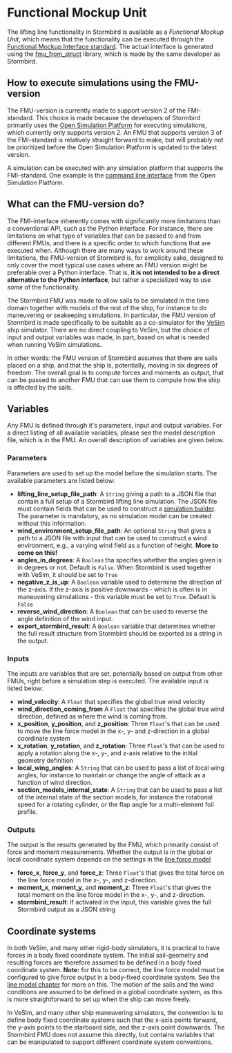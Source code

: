 # Functional Mockup Unit

The lifting line functionality in Stormbird is available as a *Functional Mockup Unit*, which means that the functionality can be executed through the [Functional Mockup Interface standard](https://fmi-standard.org/). The actual interface is generated using the [fmu_from_struct](https://github.com/jarlekramer/fmu_from_struct) library, which is made by the same developer as Stormbird.

## How to execute simulations using the FMU-version
The FMU-version is currently made to support version 2 of the FMI-standard. This choice is made because the developers of Stormbird primarily uses the [Open Simulation Platform](https://opensimulationplatform.com/) for executing simulations, which currently only supports version 2. An FMU that supports version 3 of the FMI-standard is relatively straight forward to make, but will probably not be prioritized before the Open Simulation Platform is updated to the latest version. 

A simulation can be executed with any simulation platform that supports the FMI-standard. One example is the [command line interface](https://open-simulation-platform.github.io/cosim) from the Open Simulation Platform.

## What can the FMU-version do?
The FMI-interface inherently comes with significantly more limitations than a conventional API, such as the Python interface. For instance, there are limitations on what type of variables that can be passed to and from different FMUs, and there is a specific order to which functions that are executed when. Although there are many ways to work around these limitations, the FMU-version of Stormbird is, for simplicity sake, designed to only cover the most typical use cases where an FMU version might be preferable over a Python interface. That is, **it is not intended to be a direct alternative to the Python interface**, but rather a specialized way to use *some* of the functionality.

The Stormbird FMU was made to allow sails to be simulated in the time domain together with models of the rest of the ship, for instance to do maneuvering or seakeeping simulations. In particular, the FMU version of Stormbird is made specifically to be suitable as a co-simulator for the [VeSim](https://www.sintef.no/en/software/vesim/) ship simulator. There are no direct coupling to VeSim, but the choice of input and output variables was made, in part, based on what is needed when running VeSim simulations.

In other words: the FMU version of Stormbird assumes that there are sails placed on a ship, and that the ship is, potentially, moving in six degrees of freedom. The overall goal is to compute forces and moments as output, that can be passed to another FMU that can use them to compute how the ship is affected by the sails.

## Variables

Any FMU is defined through it's parameters, input and output variables. For a direct listing of all available variables, please see the model description file, which is in the FMU. An overall description of variables are given below.

### Parameters
Parameters are used to set up the model before the simulation starts. The available parameters are listed below:

- **lifting_line_setup_file_path**: A `String` giving a path to a JSON file that contain a full setup of a Stormbird lifting line simulation. The JSON file must contain fields that can be used to construct a [simulation builder](./../lifting_line/simulation_overview.md). The parameter is mandatory, as no simulation model can be created without this information.
- **wind_environment_setup_file_path**: An optional `String` that gives a path to a JSON file with input that can be used to construct a wind environment, e.g., a varying wind field as a function of height. **More to come on this!**
- **angles_in_degrees**: A `Boolean` tha specifies whether the angles given is in degrees or not. Default is `False`. When Stormbird is used together with VeSim, it should be set to `True`
- **negative_z_is_up**: A `Boolean` variable used to determine the direction of the z-axis. If the z-axis is positive downwards - which is often is in maneuvering simulations - this variable must be set to `True`. Default is `False`
- **reverse_wind_direction**: A `Boolean` that can be used to reverse the angle definition of the wind input. 
- **export_stormbird_result**: A `Boolean` variable that determines whether the full result structure from Stormbird should be exported as a string in the output. 

### Inputs
The inputs are variables that are set, potentially based on output from other FMUs, right before a simulation step is executed. The available input is listed below:

- **wind_velocity**: A `Float` that specifies the global true wind velocity
- **wind_direction_coming_from** A `Float` that specifies the global true wind direction, defined as where the wind is coming from.
- **x_position**, **y_position**, and **z_position**: Three `Float`'s that can be used to move the line force model in the x-, y- and z-direction in a global coordinate system
- **x_rotation**, **y_rotation**, and **z_rotation**: Three `Float`'s that can be used to apply a rotation along the x-, y-, and z-axis relative to the initial geometry definition
- **local_wing_angles**: A `String` that can be used to pass a list of local wing angles, for instance to maintain or change the angle of attack as a function of wind direction.
- **section_models_internal_state**: A `String` that can be used to pass a list of the internal state of the section models, for instance the rotational speed for a rotating cylinder, or the flap angle for a multi-element foil profile.

### Outputs
The output is the results generated by the FMU, which primarily consist of force and moment measurements. Whether the output is in the global or local coordinate system depends on the settings in the [line force model](../line_model/line_model_intro.md)

- **force_x**, **force_y**, and **force_z**: Three `Float`'s that gives the total force on the line force model in the x-, y-, and z-direction. 
- **moment_x**, **moment_y**, and **moment_z**: Three `Float`'s that gives the total moment on the line force model in the x-, y-, and z-direction. 
- **stormbird_result**: If activated in the input, this variable gives the full Stormbird output as a JSON string


## Coordinate systems
In both VeSim, and many other rigid-body simulators, it is practical to have forces in a body fixed coordinate system. The initial sail-geometry and resulting forces are therefore assumed to be defined in a body fixed coordinate system. **Note:** for this to be correct, the line force model must be configured to give force output in a body-fixed coordinate system. See the [line model chapter](./../line_model/line_model_intro.md) for more on this. The motion of the sails and the wind conditions are assumed to be defined in a global coordinate system, as this is more straightforward to set up when the ship can move freely. 

In VeSim, and many other ship maneuvering simulators, the convention is to define body fixed coordinate systems such that the x-axis points forward, the y-axis points to the starboard side, and the z-axis point downwards. The Stormbird FMU does not assume this directly, but contains variables that can be manipulated to support different coordinate system conventions. 



